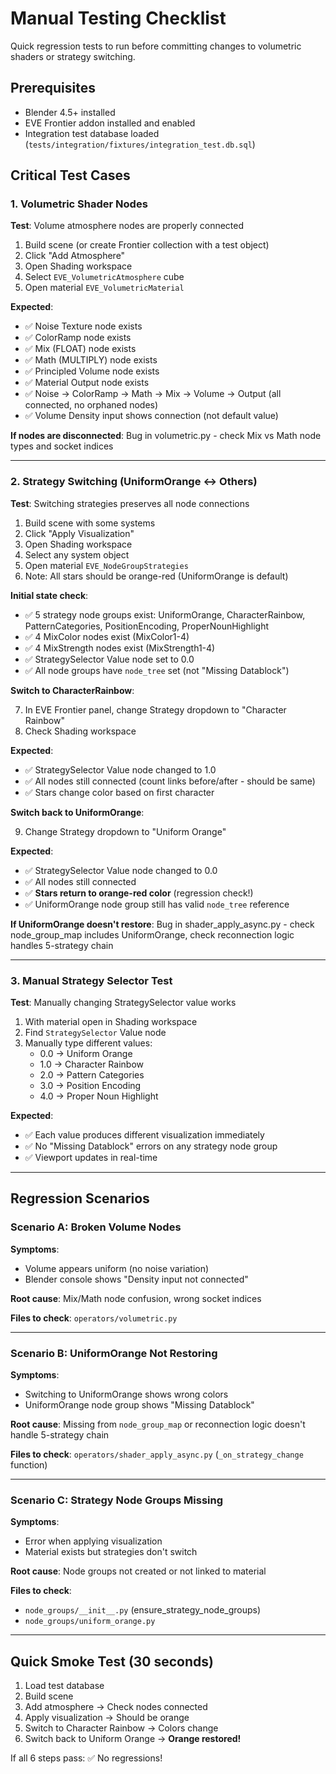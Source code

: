 # Manual Testing Checklist

Quick regression tests to run before committing changes to volumetric shaders or strategy switching.

## Prerequisites

- Blender 4.5+ installed
- EVE Frontier addon installed and enabled
- Integration test database loaded (`tests/integration/fixtures/integration_test.db.sql`)

## Critical Test Cases

### 1. Volumetric Shader Nodes

**Test**: Volume atmosphere nodes are properly connected

1. Build scene (or create Frontier collection with a test object)
2. Click "Add Atmosphere"
3. Open Shading workspace
4. Select `EVE_VolumetricAtmosphere` cube
5. Open material `EVE_VolumetricMaterial`

**Expected**:
- ✅ Noise Texture node exists
- ✅ ColorRamp node exists  
- ✅ Mix (FLOAT) node exists
- ✅ Math (MULTIPLY) node exists
- ✅ Principled Volume node exists
- ✅ Material Output node exists
- ✅ Noise → ColorRamp → Math → Mix → Volume → Output (all connected, no orphaned nodes)
- ✅ Volume Density input shows connection (not default value)

**If nodes are disconnected**: Bug in volumetric.py - check Mix vs Math node types and socket indices

---

###  2. Strategy Switching (UniformOrange ↔ Others)

**Test**: Switching strategies preserves all node connections

1. Build scene with some systems
2. Click "Apply Visualization" 
3. Open Shading workspace
4. Select any system object
5. Open material `EVE_NodeGroupStrategies`
6. Note: All stars should be orange-red (UniformOrange is default)

**Initial state check**:
- ✅ 5 strategy node groups exist: UniformOrange, CharacterRainbow, PatternCategories, PositionEncoding, ProperNounHighlight
- ✅ 4 MixColor nodes exist (MixColor1-4)
- ✅ 4 MixStrength nodes exist (MixStrength1-4) 
- ✅ StrategySelector Value node set to 0.0
- ✅ All node groups have `node_tree` set (not "Missing Datablock")

**Switch to CharacterRainbow**:

7. In EVE Frontier panel, change Strategy dropdown to "Character Rainbow"
8. Check Shading workspace

**Expected**:

- ✅ StrategySelector Value node changed to 1.0
- ✅ All nodes still connected (count links before/after - should be same)
- ✅ Stars change color based on first character

**Switch back to UniformOrange**:

9. Change Strategy dropdown to "Uniform Orange"

**Expected**:

- ✅ StrategySelector Value node changed to 0.0
- ✅ All nodes still connected
- ✅ **Stars return to orange-red color** (regression check!)
- ✅ UniformOrange node group still has valid `node_tree` reference

**If UniformOrange doesn't restore**: Bug in shader_apply_async.py - check node_group_map includes UniformOrange, check reconnection logic handles 5-strategy chain

---

### 3. Manual Strategy Selector Test

**Test**: Manually changing StrategySelector value works

1. With material open in Shading workspace
2. Find `StrategySelector` Value node
3. Manually type different values:
   - 0.0 → Uniform Orange
   - 1.0 → Character Rainbow
   - 2.0 → Pattern Categories
   - 3.0 → Position Encoding
   - 4.0 → Proper Noun Highlight

**Expected**:
- ✅ Each value produces different visualization immediately
- ✅ No "Missing Datablock" errors on any strategy node group
- ✅ Viewport updates in real-time

---

## Regression Scenarios

### Scenario A: Broken Volume Nodes

**Symptoms**:
- Volume appears uniform (no noise variation)
- Blender console shows "Density input not connected"

**Root cause**: Mix/Math node confusion, wrong socket indices

**Files to check**: `operators/volumetric.py`

---

### Scenario B: UniformOrange Not Restoring

**Symptoms**:
- Switching to UniformOrange shows wrong colors
- UniformOrange node group shows "Missing Datablock" 

**Root cause**: Missing from `node_group_map` or reconnection logic doesn't handle 5-strategy chain

**Files to check**: `operators/shader_apply_async.py` (`_on_strategy_change` function)

---

### Scenario C: Strategy Node Groups Missing

**Symptoms**:
- Error when applying visualization
- Material exists but strategies don't switch

**Root cause**: Node groups not created or not linked to material

**Files to check**: 
- `node_groups/__init__.py` (ensure_strategy_node_groups)
- `node_groups/uniform_orange.py`

---

## Quick Smoke Test (30 seconds)

1. Load test database
2. Build scene
3. Add atmosphere → Check nodes connected
4. Apply visualization → Should be orange
5. Switch to Character Rainbow → Colors change
6. Switch back to Uniform Orange → **Orange restored!**

If all 6 steps pass: ✅ No regressions!

